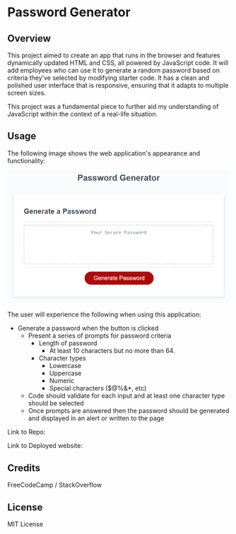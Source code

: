 #  Password Generator

## Overview

This project aimed to create an app that runs in the browser and features dynamically updated HTML and CSS, all powered by JavaScript code. It will add employees who can use it to generate a random password based on criteria they’ve selected by modifying starter code. It has a clean and polished user interface that is responsive, ensuring that it adapts to multiple screen sizes.

This project was a fundamental piece to further aid my understanding of JavaScript within the context of a real-life situation. 

## Usage

The following image shows the web application's appearance and functionality:

![password generator demo](./assets/05-javascript-challenge-demo.png)

The user will experience the following when using this application: 

* Generate a password when the button is clicked
  * Present a series of prompts for password criteria
    * Length of password
      * At least 10 characters but no more than 64.
    * Character types
      * Lowercase
      * Uppercase
      * Numeric
      * Special characters ($@%&*, etc)
  * Code should validate for each input and at least one character type should be selected
  * Once prompts are answered then the password should be generated and displayed in an alert or written to the page

Link to Repo:

Link to Deployed website: 

## Credits

FreeCodeCamp / StackOverflow 

## License

MIT License 

